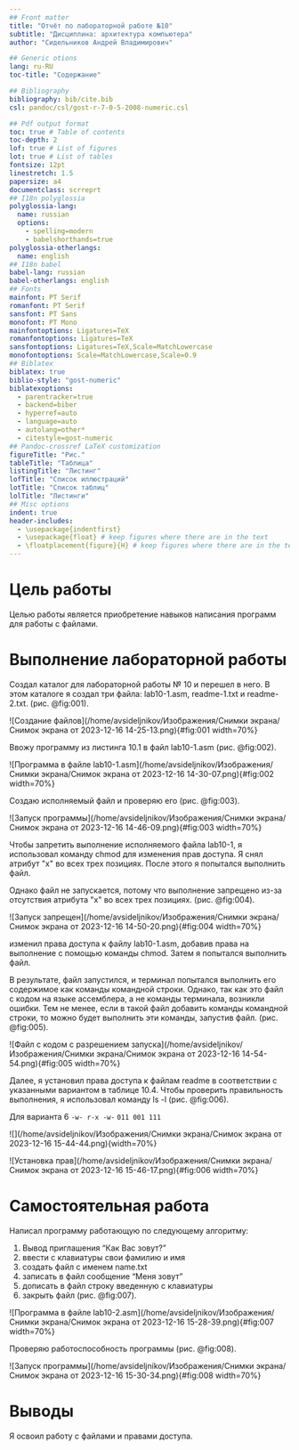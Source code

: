 ```yaml
---
## Front matter
title: "Отчёт по лабораторной работе №10"
subtitle: "Дисциплина: архитектура компьютера"
author: "Сидельников Андрей Владимирович"

## Generic otions
lang: ru-RU
toc-title: "Содержание"

## Bibliography
bibliography: bib/cite.bib
csl: pandoc/csl/gost-r-7-0-5-2008-numeric.csl

## Pdf output format
toc: true # Table of contents
toc-depth: 2
lof: true # List of figures
lot: true # List of tables
fontsize: 12pt
linestretch: 1.5
papersize: a4
documentclass: scrreprt
## I18n polyglossia
polyglossia-lang:
  name: russian
  options:
	- spelling=modern
	- babelshorthands=true
polyglossia-otherlangs:
  name: english
## I18n babel
babel-lang: russian
babel-otherlangs: english
## Fonts
mainfont: PT Serif
romanfont: PT Serif
sansfont: PT Sans
monofont: PT Mono
mainfontoptions: Ligatures=TeX
romanfontoptions: Ligatures=TeX
sansfontoptions: Ligatures=TeX,Scale=MatchLowercase
monofontoptions: Scale=MatchLowercase,Scale=0.9
## Biblatex
biblatex: true
biblio-style: "gost-numeric"
biblatexoptions:
  - parentracker=true
  - backend=biber
  - hyperref=auto
  - language=auto
  - autolang=other*
  - citestyle=gost-numeric
## Pandoc-crossref LaTeX customization
figureTitle: "Рис."
tableTitle: "Таблица"
listingTitle: "Листинг"
lofTitle: "Список иллюстраций"
lotTitle: "Список таблиц"
lolTitle: "Листинги"
## Misc options
indent: true
header-includes:
  - \usepackage{indentfirst}
  - \usepackage{float} # keep figures where there are in the text
  - \floatplacement{figure}{H} # keep figures where there are in the text
---
```


# Цель работы

Целью работы является приобретение навыков написания программ для работы с файлами.

# Выполнение лабораторной работы

Создал каталог для лабораторной работы № 10 и перешел в него. В этом каталоге я создал три файла: lab10-1.asm, readme-1.txt и readme-2.txt.
(рис. @fig:001).

![Создание файлов](/home/avsideljnikov/Изображения/Снимки экрана/Снимок экрана от 2023-12-16 14-25-13.png){#fig:001 width=70%}
 
Ввожу программу из листинга 10.1 в файл lab10-1.asm (рис. @fig:002).

![Программа в файле lab10-1.asm](/home/avsideljnikov/Изображения/Снимки экрана/Снимок экрана от 2023-12-16 14-30-07.png){#fig:002 width=70%}

Создаю исполняемый файл и проверяю его (рис. @fig:003).

![Запуск программы](/home/avsideljnikov/Изображения/Снимки экрана/Снимок экрана от 2023-12-16 14-46-09.png){#fig:003 width=70%}

Чтобы запретить выполнение исполняемого файла lab10-1, я использовал команду chmod для изменения прав доступа. Я снял атрибут "x" во всех трех позициях. После этого я попытался выполнить файл.

Однако файл не запускается, потому что выполнение запрещено из-за отсутствия атрибута "x" во всех трех позициях. (рис. @fig:004).

![Запуск запрещен](/home/avsideljnikov/Изображения/Снимки экрана/Снимок экрана от 2023-12-16 14-50-20.png){#fig:004 width=70%}

 изменил права доступа к файлу lab10-1.asm, добавив права на выполнение с помощью команды chmod. Затем я попытался выполнить файл. 
 
В результате, файл запустился, и терминал попытался выполнить его содержимое как команды командной строки. Однако, так как это файл с кодом на языке ассемблера, а не команды терминала, возникли ошибки. Тем не менее, если в такой файл добавить команды командной строки, то можно будет выполнить эти команды, запустив файл.
(рис. @fig:005).

![Файл с кодом с разрешением запуска](/home/avsideljnikov/Изображения/Снимки экрана/Снимок экрана от 2023-12-16 14-54-54.png){#fig:005 width=70%}

Далее, я установил права доступа к файлам readme в соответствии с указанными вариантом в таблице 10.4. Чтобы проверить правильность выполнения, я использовал команду ls -l (рис. @fig:006).

Для варианта 6 `-w- r-x -w-` `011 001 111`

![](/home/avsideljnikov/Изображения/Снимки экрана/Снимок экрана от 2023-12-16 15-44-44.png){width=70%}

![Установка прав](/home/avsideljnikov/Изображения/Снимки экрана/Снимок экрана от 2023-12-16 15-46-17.png){#fig:006 width=70%}

# Самостоятельная работа 

Написал программу работающую по следующему алгоритму:

1. Вывод приглашения “Как Вас зовут?”
2. ввести с клавиатуры свои фамилию и имя
3. создать файл с именем name.txt
4. записать в файл сообщение “Меня зовут”
5. дописать в файл строку введенную с клавиатуры
6. закрыть файл
(рис. @fig:007).

![Программа в файле lab10-2.asm](/home/avsideljnikov/Изображения/Снимки экрана/Снимок экрана от 2023-12-16 15-28-39.png){#fig:007 width=70%}

Проверяю работоспособность программы (рис. @fig:008).

![Запуск программы](/home/avsideljnikov/Изображения/Снимки экрана/Снимок экрана от 2023-12-16 15-30-34.png){#fig:008 width=70%}

# Выводы

Я освоил работy с файлами и правами доступа.
